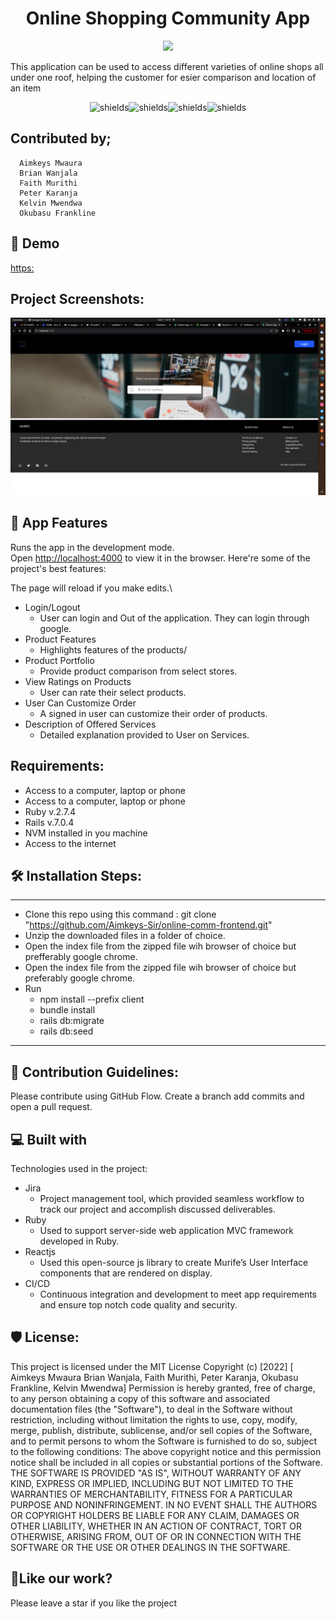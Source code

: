 # 
<h1 align="center">Online Shopping Community App</h1>

<p align="center"><img src="https://socialify.git.ci/Aimkeys-Sir/online-comm-frontend/image?descriptionEditable=This%20application%20can%20be%20used%20to%20access%20different%20varieties%20of%20online%20shops%20all%20under%20one%20roof%2C%20helping%20the%20customer%20for%20esier%20comparison%20and%20location%20of%20an%20item&font=Source%20Code%20Pro&language=1&name=1&pattern=Circuit%20Board&stargazers=1&theme=Light"></p>

This application can be used to access different varieties of online shops all under one roof, helping the customer for esier comparison and location of an item

<p align="center"><img src="https://img.shields.io/github/issues/Aimkeys-Sir/online-comm-frontend" alt="shields"><img src="https://img.shields.io/github/forks/Aimkeys-Sir/online-comm-frontend" alt="shields"><img src="https://img.shields.io/github/stars/Aimkeys-Sir/online-comm-frontend" alt="shields"><img src="https://img.shields.io/github/license/Aimkeys-Sir/online-comm-frontend" alt="shields"></p>

<h2>Contributed by;</h2>

      Aimkeys Mwaura
      Brian Wanjala
      Faith Murithi
      Peter Karanja
      Kelvin Mwendwa
      Okubasu Frankline

<h2>🚀 Demo</h2>

[https:](https:)

<h2>Project Screenshots:</h2>

<p align="center"><img src="/public/images/screen1.png"></p>

<h2>🧐 App Features</h2>

Runs the app in the development mode.\
Open [http://localhost:4000](http://localhost:4000) to view it in the browser.
Here're some of the project's best features:

The page will reload if you make edits.\

 * Login/Logout
    - User can login and Out of the application. They can login through google.
 * Product Features
    - Highlights features of the products/
 * Product Portfolio
    - Provide product comparison from select stores.
 * View Ratings on Products
    - User can rate their select products.
 * User Can Customize Order
    - A signed in user can customize their order of products.
 * Description of Offered Services
    - Detailed explanation provided to User on Services.



<h2> Requirements:</h2>

 * Access to a computer, laptop or phone 
 * Access to a computer, laptop or phone
 * Ruby v.2.7.4
 * Rails v.7.0.4
 * NVM installed in you machine
 * Access to the internet

<h2>🛠️ Installation Steps:</h2>

 *****
 * Clone this repo using this command : git clone "https://github.com/Aimkeys-Sir/online-comm-frontend.git"
 * Unzip the downloaded files in a folder of choice.
 * Open the index file from the zipped file wih browser of choice but prefferably google chrome.
 * Open the index file from the zipped file wih browser of choice but preferably google chrome.
 * Run
    - npm install --prefix client
    - bundle install
    - rails db:migrate
    - rails db:seed
 *****

<h2>🍰 Contribution Guidelines:</h2>

Please contribute using GitHub Flow. Create a branch add commits and open a pull request.

<h2>💻 Built with</h2>

Technologies used in the project:

 * Jira
    - Project management tool, which provided seamless workflow to track our project and accomplish discussed deliverables.
 * Ruby
    - Used to support server-side web application MVC framework developed in Ruby.
 * Reactjs
    - Used this open-source js library to create Murife’s User Interface components that are rendered on display.
 * CI/CD
    - Continuous integration and development to meet app requirements and ensure top notch code quality and security.

<h2>🛡️ License:</h2>

This project is licensed under the MIT License Copyright (c) [2022] [      Aimkeys Mwaura
      Brian Wanjala, Faith Murithi, Peter Karanja, Okubasu Frankline, Kelvin Mwendwa] Permission is hereby granted, free of charge, to any person obtaining a copy of this software and associated documentation files (the "Software"), to deal in the Software without restriction, including without limitation the rights to use, copy, modify, merge, publish, distribute, sublicense, and/or sell copies of the Software, and to permit persons to whom the Software is furnished to do so, subject to the following conditions: The above copyright notice and this permission notice shall be included in all copies or substantial portions of the Software. THE SOFTWARE IS PROVIDED "AS IS", WITHOUT WARRANTY OF ANY KIND, EXPRESS OR IMPLIED, INCLUDING BUT NOT LIMITED TO THE WARRANTIES OF MERCHANTABILITY, FITNESS FOR A PARTICULAR PURPOSE AND NONINFRINGEMENT. IN NO EVENT SHALL THE AUTHORS OR COPYRIGHT HOLDERS BE LIABLE FOR ANY CLAIM, DAMAGES OR OTHER LIABILITY, WHETHER IN AN ACTION OF CONTRACT, TORT OR OTHERWISE, ARISING FROM, OUT OF OR IN CONNECTION WITH THE SOFTWARE OR THE USE OR OTHER DEALINGS IN THE SOFTWARE.

<h2>💖Like our work?</h2>

Please leave a star if you like the project